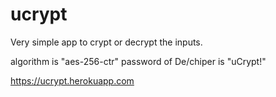 # ucrypt
Very simple app to crypt or decrypt the inputs.

algorithm is "aes-256-ctr"
password of De/chiper is "uCrypt!"

https://ucrypt.herokuapp.com

